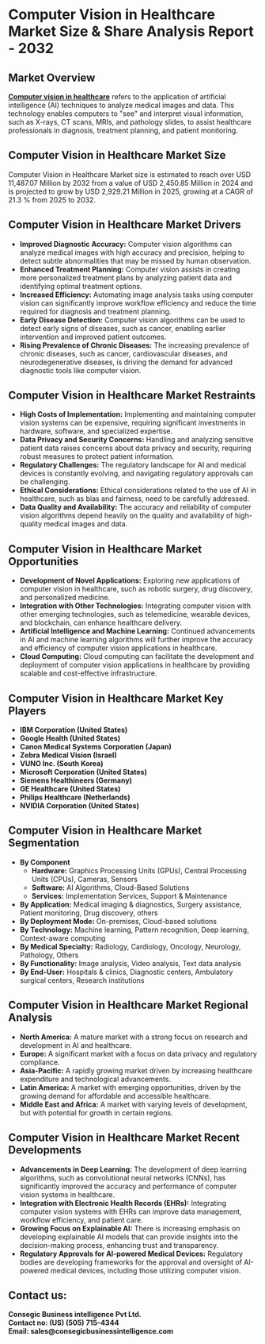 # Computer Vision in Healthcare Market Size & Share Analysis Report - 2032
<h2><b>Market Overview</b></h2>
<p><a href="https://www.consegicbusinessintelligence.com/request-sample/2017"><b>Computer vision in healthcare</b></a> refers to the application of artificial intelligence (AI) techniques to analyze medical images and data. This technology enables computers to "see" and interpret visual information, such as X-rays, CT scans, MRIs, and pathology slides, to assist healthcare professionals in diagnosis, treatment planning, and patient monitoring.</p>

<h2><b>Computer Vision in Healthcare Market Size</b></h2>
<p>Computer Vision in Healthcare Market size is estimated to reach over USD 11,487.07 Million by 2032 from a value of USD 2,450.85 Million in 2024 and is projected to grow by USD 2,929.21 Million in 2025, growing at a CAGR of 21.3 % from 2025 to 2032.</p>

<h2><b>Computer Vision in Healthcare Market Drivers</b></h2>
<ul>
<li><b>Improved Diagnostic Accuracy:</b> Computer vision algorithms can analyze medical images with high accuracy and precision, helping to detect subtle abnormalities that may be missed by human observation.</li>
<li><b>Enhanced Treatment Planning:</b> Computer vision assists in creating more personalized treatment plans by analyzing patient data and identifying optimal treatment options.</li>
<li><b>Increased Efficiency:</b> Automating image analysis tasks using computer vision can significantly improve workflow efficiency and reduce the time required for diagnosis and treatment planning.</li>
<li><b>Early Disease Detection:</b> Computer vision algorithms can be used to detect early signs of diseases, such as cancer, enabling earlier intervention and improved patient outcomes.</li>
<li><b>Rising Prevalence of Chronic Diseases:</b> The increasing prevalence of chronic diseases, such as cancer, cardiovascular diseases, and neurodegenerative diseases, is driving the demand for advanced diagnostic tools like computer vision.</li>
</ul>

<h2><b>Computer Vision in Healthcare Market Restraints</b></h2>
<ul>
<li><b>High Costs of Implementation:</b> Implementing and maintaining computer vision systems can be expensive, requiring significant investments in hardware, software, and specialized expertise.</li>
<li><b>Data Privacy and Security Concerns:</b> Handling and analyzing sensitive patient data raises concerns about data privacy and security, requiring robust measures to protect patient information.</li>
<li><b>Regulatory Challenges:</b> The regulatory landscape for AI and medical devices is constantly evolving, and navigating regulatory approvals can be challenging.</li>
<li><b>Ethical Considerations:</b> Ethical considerations related to the use of AI in healthcare, such as bias and fairness, need to be carefully addressed.</li>
<li><b>Data Quality and Availability:</b> The accuracy and reliability of computer vision algorithms depend heavily on the quality and availability of high-quality medical images and data.</li>
</ul>

<h2><b>Computer Vision in Healthcare Market Opportunities</b></h2>
<ul>
<li><b>Development of Novel Applications:</b> Exploring new applications of computer vision in healthcare, such as robotic surgery, drug discovery, and personalized medicine.</li>
<li><b>Integration with Other Technologies:</b> Integrating computer vision with other emerging technologies, such as telemedicine, wearable devices, and blockchain, can enhance healthcare delivery.</li>
<li><b>Artificial Intelligence and Machine Learning:</b> Continued advancements in AI and machine learning algorithms will further improve the accuracy and efficiency of computer vision applications in healthcare.</li>
<li><b>Cloud Computing:</b> Cloud computing can facilitate the development and deployment of computer vision applications in healthcare by providing scalable and cost-effective infrastructure.</li>
</ul>

<h2><b>Computer Vision in Healthcare Market Key Players</b></h2>
<ul>
<li><b>IBM Corporation (United States)</b></li>
<li><b>Google Health (United States)</b></li>
<li><b>Canon Medical Systems Corporation (Japan)</b></li>
<li><b>Zebra Medical Vision (Israel)</b></li>
<li><b>VUNO Inc. (South Korea)</b></li>
<li><b>Microsoft Corporation (United States)</b></li>
<li><b>Siemens Healthineers (Germany)</b></li>
<li><b>GE Healthcare (United States)</b></li>
<li><b>Philips Healthcare (Netherlands)</b></li>
<li><b>NVIDIA Corporation (United States)</b></li>
</ul>

<h2><b>Computer Vision in Healthcare Market Segmentation</b></h2>
<ul>
<li><b>By Component</b>
<ul>
<li><b>Hardware:</b> Graphics Processing Units (GPUs), Central Processing Units (CPUs), Cameras, Sensors</li>
<li><b>Software:</b> AI Algorithms, Cloud-Based Solutions</li>
<li><b>Services:</b> Implementation Services, Support & Maintenance</li>
</ul>
</li>
<li><b>By Application:</b> Medical imaging & diagnostics, Surgery assistance, Patient monitoring, Drug discovery, others</li>
<li><b>By Deployment Mode:</b> On-premises, Cloud-based solutions</li>
<li><b>By Technology:</b> Machine learning, Pattern recognition, Deep learning, Context-aware computing</li>
<li><b>By Medical Specialty:</b> Radiology, Cardiology, Oncology, Neurology, Pathology, Others</li>
<li><b>By Functionality:</b> Image analysis, Video analysis, Text data analysis</li>
<li><b>By End-User:</b> Hospitals & clinics, Diagnostic centers, Ambulatory surgical centers, Research institutions</li>
</ul>

<h2><b>Computer Vision in Healthcare Market Regional Analysis</b></h2>
<ul>
<li><b>North America:</b> A mature market with a strong focus on research and development in AI and healthcare.</li>
<li><b>Europe:</b> A significant market with a focus on data privacy and regulatory compliance.</li>
<li><b>Asia-Pacific:</b> A rapidly growing market driven by increasing healthcare expenditure and technological advancements.</li>
<li><b>Latin America:</b> A market with emerging opportunities, driven by the growing demand for affordable and accessible healthcare.</li>
<li><b>Middle East and Africa:</b> A market with varying levels of development, but with potential for growth in certain regions.</li>
</ul>

<h2><b>Computer Vision in Healthcare Market Recent Developments</b></h2>
<ul>
<li><b>Advancements in Deep Learning:</b> The development of deep learning algorithms, such as convolutional neural networks (CNNs), has significantly improved the accuracy and performance of computer vision systems in healthcare.</li>
<li><b>Integration with Electronic Health Records (EHRs):</b> Integrating computer vision systems with EHRs can improve data management, workflow efficiency, and patient care.</li>
<li><b>Growing Focus on Explainable AI:</b> There is increasing emphasis on developing explainable AI models that can provide insights into the decision-making process, enhancing trust and transparency.</li>
<li><b>Regulatory Approvals for AI-powered Medical Devices:</b> Regulatory bodies are developing frameworks for the approval and oversight of AI-powered medical devices, including those utilizing computer vision.</li>
</ul>

<h2><b>Contact us:</h2>
<p>Consegic Business intelligence Pvt Ltd.<br>
Contact no: (US) (505) 715-4344<br>
Email: sales@consegicbusinessintelligence.com</b></p>
